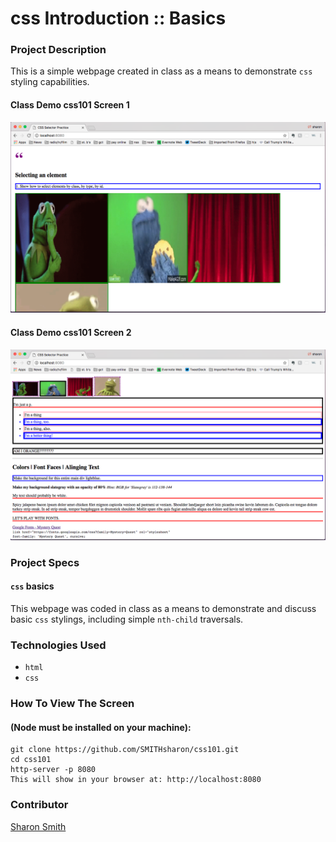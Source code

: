 # css Introduction :: Basics

### Project Description 
This is a simple webpage created in class as a means to demonstrate `css` styling capabilities.  


#### Class Demo css101 Screen 1
![Class Demo css101 Screen 1](https://raw.githubusercontent.com/SMITHsharon/css101/screens/screens/css101%20Screen%20Grab%20on%20Launch.png)

#### Class Demo css101 Screen 2 
![Class Demo css101 Screen 2 (gifs)](https://raw.githubusercontent.com/SMITHsharon/css101/screens/screens/css101%20Screen%20Grab%20on%20Scroll.png)


### Project Specs
#### `css` basics
This webpage was coded in class as a means to demonstrate and discuss basic `css` stylings, including simple 
`nth-child` traversals. 


### Technologies Used
- `html`
- `css`


### How To View The Screen 
#### (Node must be installed on your machine):
```
git clone https://github.com/SMITHsharon/css101.git
cd css101
http-server -p 8080
This will show in your browser at: http://localhost:8080
```


### Contributor
[Sharon Smith](https://github.com/SMITHsharon)
